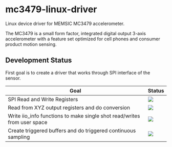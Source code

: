 # mc3479-linux-driver
Linux device driver for MEMSIC MC3479 accelerometer.

The MC3479 is a small form factor, integrated digital output 3-axis accelerometer with a feature set optimized for cell phones and consumer product motion sensing.

Development Status
------------------
First goal is to create a driver that works through SPI interface of the sensor. 

| Goal      | Status |
| ----------- | ----------- |
| SPI Read and Write Registers                                                |      ![](https://geps.dev/progress/100)       |
| Read from XYZ output registers and do conversion                            |      ![](https://geps.dev/progress/100)       |
| Write iio_info functions to make single shot read/writes from user space    |      ![](https://geps.dev/progress/0)         |
| Create triggered buffers and do triggered continuous sampling               |      ![](https://geps.dev/progress/0)         |
